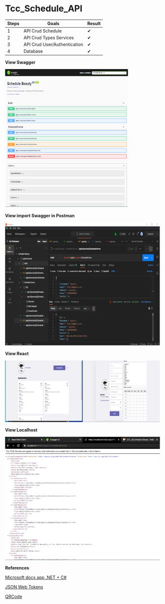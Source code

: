 # Tcc_Schedule_API

| Steps      |Goals                                       | Result |
|------------|--------------------------------------------|--------|
|     1      |API Crud Schedule                           |   ✔   |
|     2      |API Crud Types Services                     |   ✔   |
|     3      |API Crud User/Authentication                |   ✔   |
|     4      |Database                                    |   ✔   |


**View Swagger**

<img src="/img/swagger_security.png" width="400" height="450">

**View import Swagger in Postman**

<img src="/img/postman_security.png" width="700" height="400">

**View React**

<img src="/img/rest_client.png" width="800" height="200">

**View Localhost**

<img src="/img/api_xml.png" width="700" height="400">

**References**

[Microsoft docs app .NET + C# ](https://docs.microsoft.com/pt-br/learn/modules/build-web-api-aspnet-core/5-implement-crud)

[JSON Web Tokens](https://jwt.io/)

[QRCode](https://www.qr-code-generator.com/free-qr-code-creator/?ut_source=google_c&ut_medium=cpc&ut_campaign=g_en_dsa&ut_content=home&ut_term=_b&gclid=CjwKCAjw7J6EBhBDEiwA5UUM2jfQfFGv2aP_fNgtm238Gt24knTmxELlNxncQY81cd-1VZnUxD_kvBoC138QAvD_BwE)
